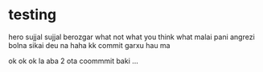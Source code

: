 # testing
hero
sujjal
sujjal
berozgar
what
not what you think
what
malai pani angrezi bolna sikai deu na
haha
kk commit garxu hau ma

ok ok ok
la aba 2 ota coommmit baki
...

